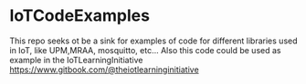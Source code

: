 # IoTCodeExamples

This repo seeks ot be a sink for examples of code for different libraries used in IoT, like UPM,MRAA, mosquitto, etc... Also this code could be used as example in the IoTLearningInitiative https://www.gitbook.com/@theiotlearninginitiative
